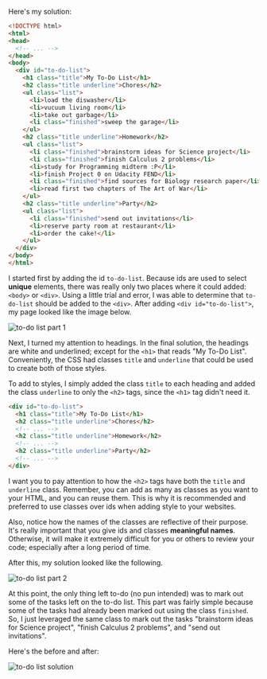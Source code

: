 Here's my solution:

```html
<!DOCTYPE html>
<html>
<head>
  <!-- ... -->
</head>
<body>
  <div id="to-do-list">
    <h1 class="title">My To-Do List</h1>
    <h2 class="title underline">Chores</h2>
    <ul class="list">
      <li>load the diswasher</li>
      <li>vucuum living room</li>
      <li>take out garbage</li>
      <li class="finished">sweep the garage</li>
    </ul>
    <h2 class="title underline">Homework</h2>
    <ul class="list">
      <li class="finished">brainstorm ideas for Science project</li>
      <li class="finished">finish Calculus 2 problems</li>
      <li>study for Programming midterm :P</li>
      <li>finish Project 0 on Udacity FEND</li>
      <li class="finished">find sources for Biology research paper</li>
      <li>read first two chapters of The Art of War</li>
    </ul>
    <h2 class="title underline">Party</h2>
    <ul class="list">
      <li class="finished">send out invitations</li>
      <li>reserve party room at restaurant</li>
      <li>order the cake!</li>
    </ul>
  </div>
</body>
</html>
```

I started first by adding the id `to-do-list`. Because ids are used to select **unique** elements, there was really only two places where it could added: `<body>` or `<div>`. Using a little trial and error, I was able to determine that `to-do-list` should be added to the `<div>`. After adding `<div id="to-do-list">`, my page looked like the image below.

![to-do list part 1](http://udacity.github.io/fend/lessons/L3/problem-set/06-using-attributes/to-do-list-1.jpg)

Next, I turned my attention to headings. In the final solution, the headings are white and underlined; except for the `<h1>` that reads "My To-Do List". Conveniently, the CSS had classes `title` and `underline` that could be used to create both of those styles.

To add to styles, I simply added the class `title` to each heading and added the class `underline` to only the `<h2>` tags, since the `<h1>` tag didn't need it.

```html
<div id="to-do-list">
  <h1 class="title">My To-Do List</h1>
  <h2 class="title underline">Chores</h2>
  <!-- ... -->
  <h2 class="title underline">Homework</h2>
  <!-- ... -->
  <h2 class="title underline">Party</h2>
  <!-- ... -->
</div>
```

I want you to pay attention to how the `<h2>` tags have both the `title` and `underline` class. Remember, you can add as many as classes as you want to your HTML, and you can reuse them. This is why it is recommended and preferred to use classes over ids when adding style to your websites.

Also, notice how the names of the classes are reflective of their purpose. It's really important that you give ids and classes **meaningful names**. Otherwise, it will make it extremely difficult for you or others to review your code; especially after a long period of time.

After this, my solution looked like the following.

![to-do list part 2](http://udacity.github.io/fend/lessons/L3/problem-set/06-using-attributes/to-do-list-2.jpg)

At this point, the only thing left to-do (no pun intended) was to mark out some of the tasks left on the to-do list. This part was fairly simple because some of the tasks had already been marked out using the class `finished`. So, I just leveraged the same class to mark out the tasks "brainstorm ideas for Science project", "finish Calculus 2 problems", and "send out invitations".

Here's the before and after:

![to-do list solution](http://udacity.github.io/fend/lessons/L3/problem-set/06-using-attributes/solution.gif)